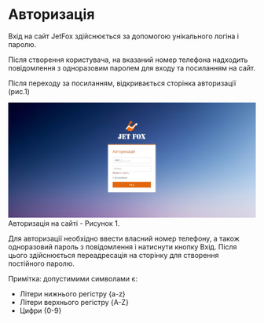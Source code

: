 # Авторизація

Вхід на сайт JetFox здійснюється за допомогою унікального логіна і паролю.

Після створення користувача, на вказаний номер телефона надходить повідомлення з одноразовим паролем для входу та посиланням на сайт.

Після переходу за посиланням, відкривається сторінка авторизації (рис.1)

![login](../../img/site/login.jpg)
Авторизація на сайті - Рисунок 1.

Для авторизації необхідно ввести власний номер телефону, а також одноразовий пароль з повідомлення і натиснути кнопку Вхід. Після цього здійснюється переадресація на сторінку для створення постійного паролю. 

Примітка:  допустимими символами є: 

- Літери нижнього регістру {a-z}
- Літери верхнього регістру {A-Z}
- Цифри {0-9}